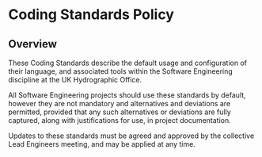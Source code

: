 # Coding Standards Policy

## Overview

These Coding Standards describe the default usage and configuration of their language, and associated tools within the Software Engineering discipline at the UK Hydrographic Office.

All Software Engineering projects should use these standards by default, however they are not mandatory and alternatives and deviations are permitted, provided that any such alternatives or deviations are fully captured, along with justifications for use, in project documentation.

Updates to these standards must be agreed and approved by the collective Lead Engineers meeting, and may be applied at any time.
